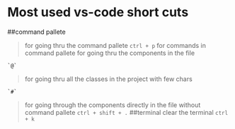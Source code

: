 # Most used vs-code short cuts

##command pallete

> for going thru the command pallete
> `ctrl + p` for commands in command pallete
> for going thru the components in the file

    `@`

> for going thru all the classes in the project with few chars

    `#`

> for going through the components directly in the file without command pallete
> `ctrl + shift + .`
> ##terminal
> clear the terminal
> `ctrl + k`
